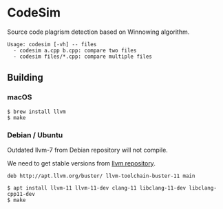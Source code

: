 # CodeSim

Source code plagrism detection based on Winnowing algorithm.

```
Usage: codesim [-vh] -- files
  - codesim a.cpp b.cpp: compare two files
  - codesim files/*.cpp: compare multiple files
```

## Building

### macOS

```
$ brew install llvm
$ make
```

### Debian / Ubuntu

Outdated llvm-7 from Debian repository will not compile.

We need to get stable versions from [llvm repository](https://apt.llvm.org).

```
deb http://apt.llvm.org/buster/ llvm-toolchain-buster-11 main
```

```
$ apt install llvm-11 llvm-11-dev clang-11 libclang-11-dev libclang-cpp11-dev
$ make
```
